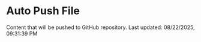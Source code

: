 # Auto Push File

Content that will be pushed to GitHub repository.
Last updated: 08/22/2025, 09:31:39 PM
